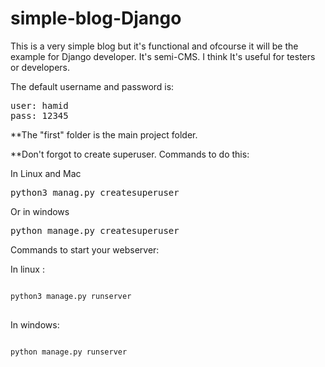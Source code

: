 # simple-blog-Django
This is a very simple blog but it's functional and ofcourse it will be the example for Django developer.
It's semi-CMS. I think It's useful for testers or developers.

<p>The default username and password is:</p>
<pre>
user: hamid
pass: 12345
</pre>

**The "first" folder is the main project folder. 

**Don't forgot to create superuser. Commands to do this:
<p>In Linux and Mac </p>
<pre>
python3 manag.py createsuperuser
</pre>
<p>Or in windows</p>
<pre>
python manage.py createsuperuser
</pre>

Commands to start your webserver:

<p>In linux :</p>
<pre>
<code>
python3 manage.py runserver
</code>
</pre>

<p>In windows:</p>
<pre>
<code>
python manage.py runserver
  
